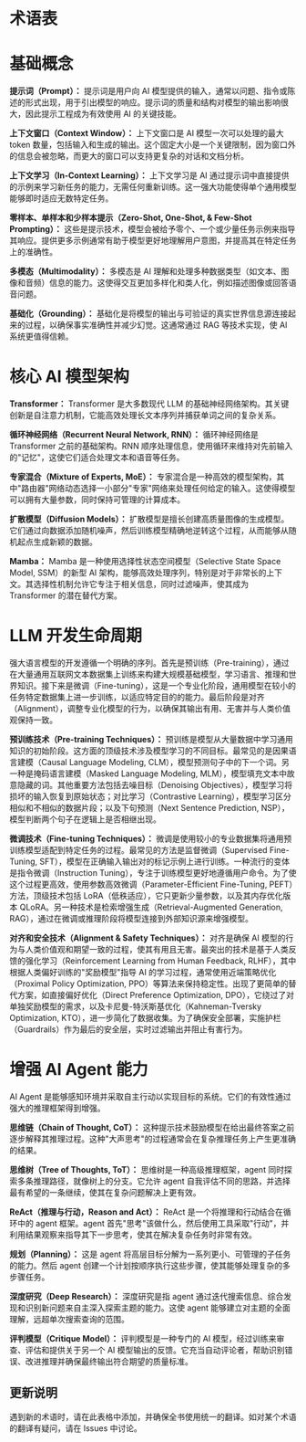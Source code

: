 # 术语表

# 基础概念

**提示词（Prompt）：** 提示词是用户向 AI 模型提供的输入，通常以问题、指令或陈述的形式出现，用于引出模型的响应。提示词的质量和结构对模型的输出影响很大，因此提示工程成为有效使用 AI 的关键技能。

**上下文窗口（Context Window）：** 上下文窗口是 AI 模型一次可以处理的最大 token 数量，包括输入和生成的输出。这个固定大小是一个关键限制，因为窗口外的信息会被忽略，而更大的窗口可以支持更复杂的对话和文档分析。

**上下文学习（In-Context Learning）：** 上下文学习是 AI 通过提示词中直接提供的示例来学习新任务的能力，无需任何重新训练。这一强大功能使得单个通用模型能够即时适应无数特定任务。

**零样本、单样本和少样本提示（Zero-Shot, One-Shot, & Few-Shot Prompting）：** 这些是提示技术，模型会被给予零个、一个或少量任务示例来指导其响应。提供更多示例通常有助于模型更好地理解用户意图，并提高其在特定任务上的准确性。

**多模态（Multimodality）：** 多模态是 AI 理解和处理多种数据类型（如文本、图像和音频）信息的能力。这使得交互更加多样化和类人化，例如描述图像或回答语音问题。

**基础化（Grounding）：** 基础化是将模型的输出与可验证的真实世界信息源连接起来的过程，以确保事实准确性并减少幻觉。这通常通过 RAG 等技术实现，使 AI 系统更值得信赖。

# 核心 AI 模型架构

**Transformer：** Transformer 是大多数现代 LLM 的基础神经网络架构。其关键创新是自注意力机制，它能高效处理长文本序列并捕获单词之间的复杂关系。

**循环神经网络（Recurrent Neural Network, RNN）：** 循环神经网络是 Transformer 之前的基础架构。RNN 顺序处理信息，使用循环来维持对先前输入的"记忆"，这使它们适合处理文本和语音等任务。

**专家混合（Mixture of Experts, MoE）：** 专家混合是一种高效的模型架构，其中"路由器"网络动态选择一小部分"专家"网络来处理任何给定的输入。这使得模型可以拥有大量参数，同时保持可管理的计算成本。

**扩散模型（Diffusion Models）：** 扩散模型是擅长创建高质量图像的生成模型。它们通过向数据添加随机噪声，然后训练模型精确地逆转这个过程，从而能够从随机起点生成新颖的数据。

**Mamba：** Mamba 是一种使用选择性状态空间模型（Selective State Space Model, SSM）的新型 AI 架构，能够高效处理序列，特别是对于非常长的上下文。其选择性机制允许它专注于相关信息，同时过滤噪声，使其成为 Transformer 的潜在替代方案。

# LLM 开发生命周期

强大语言模型的开发遵循一个明确的序列。首先是预训练（Pre-training），通过在大量通用互联网文本数据集上训练来构建大规模基础模型，学习语言、推理和世界知识。接下来是微调（Fine-tuning），这是一个专业化阶段，通用模型在较小的任务特定数据集上进一步训练，以适应特定目的的能力。最后阶段是对齐（Alignment），调整专业化模型的行为，以确保其输出有用、无害并与人类价值观保持一致。

**预训练技术（Pre-training Techniques）：** 预训练是模型从大量数据中学习通用知识的初始阶段。这方面的顶级技术涉及模型学习的不同目标。最常见的是因果语言建模（Causal Language Modeling, CLM），模型预测句子中的下一个词。另一种是掩码语言建模（Masked Language Modeling, MLM），模型填充文本中故意隐藏的词。其他重要方法包括去噪目标（Denoising Objectives），模型学习将损坏的输入恢复到原始状态；对比学习（Contrastive Learning），模型学习区分相似和不相似的数据片段；以及下句预测（Next Sentence Prediction, NSP），模型判断两个句子在逻辑上是否相继出现。

**微调技术（Fine-tuning Techniques）：** 微调是使用较小的专业数据集将通用预训练模型适配到特定任务的过程。最常见的方法是监督微调（Supervised Fine-Tuning, SFT），模型在正确输入输出对的标记示例上进行训练。一种流行的变体是指令微调（Instruction Tuning），专注于训练模型更好地遵循用户命令。为了使这个过程更高效，使用参数高效微调（Parameter-Efficient Fine-Tuning, PEFT）方法，顶级技术包括 LoRA（低秩适应），它只更新少量参数，以及其内存优化版本 QLoRA。另一种技术是检索增强生成（Retrieval-Augmented Generation, RAG），通过在微调或推理阶段将模型连接到外部知识源来增强模型。

**对齐和安全技术（Alignment & Safety Techniques）：** 对齐是确保 AI 模型的行为与人类价值观和期望一致的过程，使其有用且无害。最突出的技术是基于人类反馈的强化学习（Reinforcement Learning from Human Feedback, RLHF），其中根据人类偏好训练的"奖励模型"指导 AI 的学习过程，通常使用近端策略优化（Proximal Policy Optimization, PPO）等算法来保持稳定性。出现了更简单的替代方案，如直接偏好优化（Direct Preference Optimization, DPO），它绕过了对单独奖励模型的需求，以及卡尼曼-特沃斯基优化（Kahneman-Tversky Optimization, KTO），进一步简化了数据收集。为了确保安全部署，实施护栏（Guardrails）作为最后的安全层，实时过滤输出并阻止有害行为。

# 增强 AI Agent 能力

AI Agent 是能够感知环境并采取自主行动以实现目标的系统。它们的有效性通过强大的推理框架得到增强。

**思维链（Chain of Thought, CoT）：** 这种提示技术鼓励模型在给出最终答案之前逐步解释其推理过程。这种"大声思考"的过程通常会在复杂推理任务上产生更准确的结果。

**思维树（Tree of Thoughts, ToT）：** 思维树是一种高级推理框架，agent 同时探索多条推理路径，就像树上的分支。它允许 agent 自我评估不同的思路，并选择最有希望的一条继续，使其在复杂问题解决上更有效。

**ReAct（推理与行动，Reason and Act）：** ReAct 是一个将推理和行动结合在循环中的 agent 框架。agent 首先"思考"该做什么，然后使用工具采取"行动"，并利用结果观察来指导其下一步思考，使其在解决复杂任务时非常有效。

**规划（Planning）：** 这是 agent 将高层目标分解为一系列更小、可管理的子任务的能力。然后 agent 创建一个计划按顺序执行这些步骤，使其能够处理复杂的多步骤任务。

**深度研究（Deep Research）：** 深度研究是指 agent 通过迭代搜索信息、综合发现和识别新问题来自主深入探索主题的能力。这使 agent 能够建立对主题的全面理解，远超单次搜索查询的范围。

**评判模型（Critique Model）：** 评判模型是一种专门的 AI 模型，经过训练来审查、评估和提供关于另一个 AI 模型输出的反馈。它充当自动评论者，帮助识别错误、改进推理并确保最终输出符合期望的质量标准。

## 更新说明

遇到新的术语时，请在此表格中添加，并确保全书使用统一的翻译。如对某个术语的翻译有疑问，请在 Issues 中讨论。